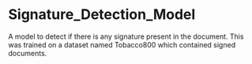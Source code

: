 # Signature_Detection_Model
A model to detect if there is any signature present in the document. This was trained on a dataset named Tobacco800 which contained signed documents.
